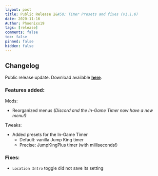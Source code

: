 ```yaml
---
layout: post
title: Public Release 2&#58; Timer Presets and fixes (v1.1.0)
date: 2020-11-16
Author: Phoenixx19
tags: [release]
comments: false
toc: false
pinned: false
hidden: false
---
```


## Changelog

Public release update.
Download available [**here**](https://github.com/Phoenixx19/JumpKingPlus/releases/tag/v1.1.0). <!-- more -->

### Features added:
Mods:
- Reorganized menus _(Discord and the In-Game Timer now have a new menu!)_

Tweaks:
- Added presets for the In-Game Timer
  - Default: vanilla Jump King timer
  - Precise: JumpKingPlus timer (with milliseconds!)
  
### Fixes:
- `Location Intro` toggle did not save its setting